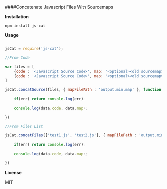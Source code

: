 ####Concatenate Javascript Files With Sourcemaps

__Installation__

```
npm install js-cat
```

__Usage__

```javascript

jsCat = require('js-cat');

//From Code

var files = [
	{code : '<Javascript Source Code>', map: '<optional><old sourcemap>', path: '<Path of File>'},
	{code : '<Javascript Source Code>', map: '<optional><old sourcemap>', path: '<Path of File>'}
]

jsCat.concatSource(files, { mapFilePath : 'output.min.map' }, function(err, data) {
	
	if(err) return console.log(err);
	
	console.log(data.code, data.map);

})

//From Files List

jsCat.concatFiles(['test1.js', 'test2.js'], { mapFilePath : 'output.min.map' }, function(err, data) {
	
	if(err) return console.log(err);
	
	console.log(data.code, data.map);

})

```

__License__

MIT
